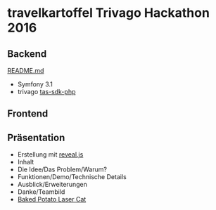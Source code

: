 # travelkartoffel Trivago Hackathon 2016

## Backend

[README.md](backend/README.md)

 - Symfony 3.1
 - trivago [tas-sdk-php](https://github.com/trivago/tas-sdk-php)

## Frontend

## Präsentation

 - Erstellung mit [reveal.js](http://lab.hakim.se/reveal-js/)
 - Inhalt
  - Die Idee/Das Problem/Warum?
  - Funktionen/Demo/Technische Details
  - Ausblick/Erweiterungen
  - Danke/Teambild
  - [Baked Potato Laser Cat](https://drawception.com/game/XOnQED86w1/potato-cat-deathray-with-cheese/)
 
